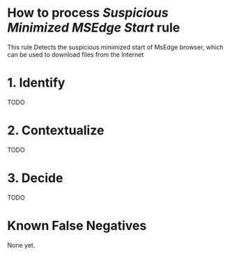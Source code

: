 # How to process *Suspicious Minimized MSEdge Start* rule
This rule Detects the suspicious minimized start of MsEdge browser, which can be used to download files from the Internet

# 1. Identify
TODO

# 2. Contextualize
TODO

# 3. Decide
TODO

# Known False Negatives
None yet.

